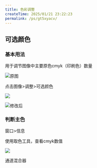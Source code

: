 ```yaml
---
title: 色彩调整
createTime: 2025/01/21 23:22:23
permalink: /ps/gt5xyacv/
---
```

## 可选颜色

### 基本用法

用于调节图像中主要原色cmyk（印刷色）数量

![原图](https://file.iglooblog.top/ps/%E6%88%AA%E5%B1%8F2024-10-19%2017.32.10.png)

点击图像>调整>可选颜色

![](https://file.iglooblog.top/ps/%E6%88%AA%E5%B1%8F2024-10-19%2017.34.16.png)

![修改后](https://file.iglooblog.top/ps/%E6%88%AA%E5%B1%8F2024-10-19%2017.34.32.png)

### 判断主色

窗口>信息

使用取色工具，查看cmyk数值

![](https://file.iglooblog.top/ps/PixPin_2024-10-19_17-38-21.webp)

通道混合器